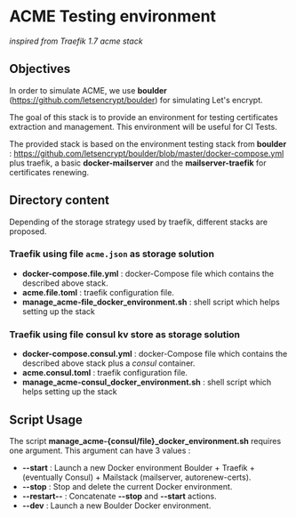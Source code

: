 # ACME Testing environment

_inspired from Traefik 1.7 acme stack_

## Objectives

In order to simulate ACME, we use **boulder** (https://github.com/letsencrypt/boulder) for simulating Let's encrypt.

The goal of this stack is to provide an environment for testing certificates extraction and management.
This environment will be useful for CI Tests.

The provided stack is based on the environment testing stack from **boulder** : https://github.com/letsencrypt/boulder/blob/master/docker-compose.yml plus
traefik, a basic **docker-mailserver** and the **mailserver-traefik** for certificates renewing.

## Directory content
Depending of the storage strategy used by traefik, different stacks are proposed.

### Traefik using file `acme.json` as storage solution
* **docker-compose.file.yml** : docker-Compose file which contains the described above stack.
* **acme.file.toml** : traefik configuration file.
* **manage_acme-file_docker_environment.sh** : shell script which helps setting up the stack

### Traefik using file **consul** kv store as storage solution
* **docker-compose.consul.yml** : docker-Compose file which contains the described above stack plus a _consul_ container.
* **acme.consul.toml** : traefik configuration file.
* **manage_acme-consul_docker_environment.sh** : shell script which helps setting up the stack

## Script Usage

The script **manage_acme-{consul/file}_docker_environment.sh** requires one argument. This argument can have 3 values :

* **--start** : Launch a new Docker environment Boulder + Traefik + (eventually Consul) + Mailstack (mailserver, autorenew-certs).
* **--stop** : Stop and delete the current Docker environment.
* **--restart--** : Concatenate **--stop** and **--start** actions.
* **--dev** : Launch a new Boulder Docker environment.
